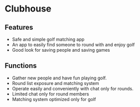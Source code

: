 # Clubhouse
## Features
- Safe and simple golf matching app
- An app to easily find someone to round with and enjoy golf
- Good look for saving people and saving games

## Functions
- Gather new people and have fun playing golf.
- Round list exposure and matching system
- Operate easily and conveniently with chat only for rounds.
- Limited chat only for round members
- Matching system optimized only for golf